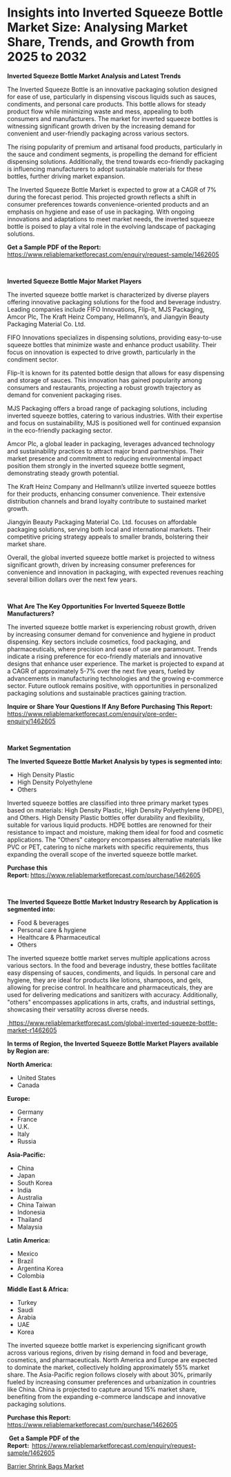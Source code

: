 <p><h1>Insights into Inverted Squeeze Bottle Market Size: Analysing Market Share, Trends, and Growth from 2025 to 2032</h1></p><p><strong>Inverted Squeeze Bottle Market Analysis and Latest Trends</strong></p>
<p><p>The Inverted Squeeze Bottle is an innovative packaging solution designed for ease of use, particularly in dispensing viscous liquids such as sauces, condiments, and personal care products. This bottle allows for steady product flow while minimizing waste and mess, appealing to both consumers and manufacturers. The market for inverted squeeze bottles is witnessing significant growth driven by the increasing demand for convenient and user-friendly packaging across various sectors. </p><p>The rising popularity of premium and artisanal food products, particularly in the sauce and condiment segments, is propelling the demand for efficient dispensing solutions. Additionally, the trend towards eco-friendly packaging is influencing manufacturers to adopt sustainable materials for these bottles, further driving market expansion. </p><p>The Inverted Squeeze Bottle Market is expected to grow at a CAGR of 7% during the forecast period. This projected growth reflects a shift in consumer preferences towards convenience-oriented products and an emphasis on hygiene and ease of use in packaging. With ongoing innovations and adaptations to meet market needs, the inverted squeeze bottle is poised to play a vital role in the evolving landscape of packaging solutions.</p></p>
<p><strong>Get a Sample PDF of the Report:&nbsp;</strong> <a href="https://www.reliablemarketforecast.com/enquiry/request-sample/1462605?utm_campaign=2929&utm_medium=2&utm_source=Github&utm_content=ia&utm_term=08032025&utm_id=inverted-squeeze-bottle">https://www.reliablemarketforecast.com/enquiry/request-sample/1462605</a></p>
<p>&nbsp;</p>
<p><strong>Inverted Squeeze Bottle Major Market Players</strong></p>
<p><p>The inverted squeeze bottle market is characterized by diverse players offering innovative packaging solutions for the food and beverage industry. Leading companies include FIFO Innovations, Flip-It, MJS Packaging, Amcor Plc, The Kraft Heinz Company, Hellmann’s, and Jiangyin Beauty Packaging Material Co. Ltd.</p><p>FIFO Innovations specializes in dispensing solutions, providing easy-to-use squeeze bottles that minimize waste and enhance product usability. Their focus on innovation is expected to drive growth, particularly in the condiment sector. </p><p>Flip-It is known for its patented bottle design that allows for easy dispensing and storage of sauces. This innovation has gained popularity among consumers and restaurants, projecting a robust growth trajectory as demand for convenient packaging rises.</p><p>MJS Packaging offers a broad range of packaging solutions, including inverted squeeze bottles, catering to various industries. With their expertise and focus on sustainability, MJS is positioned well for continued expansion in the eco-friendly packaging sector.</p><p>Amcor Plc, a global leader in packaging, leverages advanced technology and sustainability practices to attract major brand partnerships. Their market presence and commitment to reducing environmental impact position them strongly in the inverted squeeze bottle segment, demonstrating steady growth potential.</p><p>The Kraft Heinz Company and Hellmann’s utilize inverted squeeze bottles for their products, enhancing consumer convenience. Their extensive distribution channels and brand loyalty contribute to sustained market growth.</p><p>Jiangyin Beauty Packaging Material Co. Ltd. focuses on affordable packaging solutions, serving both local and international markets. Their competitive pricing strategy appeals to smaller brands, bolstering their market share.</p><p>Overall, the global inverted squeeze bottle market is projected to witness significant growth, driven by increasing consumer preferences for convenience and innovation in packaging, with expected revenues reaching several billion dollars over the next few years.</p></p>
<p>&nbsp;</p>
<p><strong>What Are The Key Opportunities For Inverted Squeeze Bottle Manufacturers?</strong></p>
<p><p>The inverted squeeze bottle market is experiencing robust growth, driven by increasing consumer demand for convenience and hygiene in product dispensing. Key sectors include cosmetics, food packaging, and pharmaceuticals, where precision and ease of use are paramount. Trends indicate a rising preference for eco-friendly materials and innovative designs that enhance user experience. The market is projected to expand at a CAGR of approximately 5-7% over the next five years, fueled by advancements in manufacturing technologies and the growing e-commerce sector. Future outlook remains positive, with opportunities in personalized packaging solutions and sustainable practices gaining traction.</p></p>
<p><strong>Inquire or Share Your Questions If Any Before Purchasing This Report:</strong> <a href="https://www.reliablemarketforecast.com/enquiry/pre-order-enquiry/1462605?utm_campaign=2929&utm_medium=2&utm_source=Github&utm_content=ia&utm_term=08032025&utm_id=inverted-squeeze-bottle">https://www.reliablemarketforecast.com/enquiry/pre-order-enquiry/1462605</a></p>
<p>&nbsp;</p>
<p><strong>Market Segmentation</strong></p>
<p><strong>The Inverted Squeeze Bottle Market Analysis by types is segmented into:</strong></p>
<p><ul><li>High Density Plastic</li><li>High Density Polyethylene</li><li>Others</li></ul></p>
<p><p>Inverted squeeze bottles are classified into three primary market types based on materials: High Density Plastic, High Density Polyethylene (HDPE), and Others. High Density Plastic bottles offer durability and flexibility, suitable for various liquid products. HDPE bottles are renowned for their resistance to impact and moisture, making them ideal for food and cosmetic applications. The "Others" category encompasses alternative materials like PVC or PET, catering to niche markets with specific requirements, thus expanding the overall scope of the inverted squeeze bottle market.</p></p>
<p><strong>Purchase this Report:&nbsp;</strong><a href="https://www.reliablemarketforecast.com/purchase/1462605?utm_campaign=2929&utm_medium=2&utm_source=Github&utm_content=ia&utm_term=08032025&utm_id=inverted-squeeze-bottle">https://www.reliablemarketforecast.com/purchase/1462605</a></p>
<p>&nbsp;</p>
<p><strong>The Inverted Squeeze Bottle Market Industry Research by Application is segmented into:</strong></p>
<p><ul><li>Food & beverages</li><li>Personal care & hygiene</li><li>Healthcare & Pharmaceutical</li><li>Others</li></ul></p>
<p><p>The inverted squeeze bottle market serves multiple applications across various sectors. In the food and beverage industry, these bottles facilitate easy dispensing of sauces, condiments, and liquids. In personal care and hygiene, they are ideal for products like lotions, shampoos, and gels, allowing for precise control. In healthcare and pharmaceuticals, they are used for delivering medications and sanitizers with accuracy. Additionally, "others" encompasses applications in arts, crafts, and industrial settings, showcasing their versatility across diverse needs.</p></p>
<p><a href="https://www.reliablemarketforecast.com/global-inverted-squeeze-bottle-market-r1462605?utm_campaign=2929&utm_medium=2&utm_source=Github&utm_content=ia&utm_term=08032025&utm_id=inverted-squeeze-bottle">&nbsp;https://www.reliablemarketforecast.com/global-inverted-squeeze-bottle-market-r1462605</a></p>
<p><strong>In terms of Region, the Inverted Squeeze Bottle Market Players available by Region are:</strong></p>
<p>
    <p> <strong> North America: </strong>
        <ul>
            <li>United States</li>
            <li>Canada</li>
        </ul>
        </p> 
    <p> <strong> Europe: </strong>
        <ul>
            <li>Germany</li>
            <li>France</li>
            <li>U.K.</li>
            <li>Italy</li>
            <li>Russia</li>
        </ul>
        </p> 
    <p> <strong> Asia-Pacific: </strong>
        <ul>
            <li>China</li>
            <li>Japan</li>
            <li>South Korea</li>
            <li>India</li>
            <li>Australia</li>
            <li>China Taiwan</li>
            <li>Indonesia</li>
            <li>Thailand</li>
            <li>Malaysia</li>
        </ul>
        </p> 
    <p> <strong> Latin America: </strong>
        <ul>
            <li>Mexico</li>
            <li>Brazil</li>
            <li>Argentina Korea</li>
            <li>Colombia</li>
        </ul>
        </p> 
    <p> <strong> Middle East & Africa: </strong>
        <ul>
            <li>Turkey</li>
            <li>Saudi</li>
            <li>Arabia</li>
            <li>UAE</li>
            <li>Korea</li>
        </ul>
    </p>
    </p>
<p><p>The inverted squeeze bottle market is experiencing significant growth across various regions, driven by rising demand in food and beverage, cosmetics, and pharmaceuticals. North America and Europe are expected to dominate the market, collectively holding approximately 55% market share. The Asia-Pacific region follows closely with about 30%, primarily fueled by increasing consumer preferences and urbanization in countries like China. China is projected to capture around 15% market share, benefiting from the expanding e-commerce landscape and innovative packaging solutions.</p></p>
<p><strong>Purchase this Report: </strong><a href="https://www.reliablemarketforecast.com/purchase/1462605?utm_campaign=2929&utm_medium=2&utm_source=Github&utm_content=ia&utm_term=08032025&utm_id=inverted-squeeze-bottle">https://www.reliablemarketforecast.com/purchase/1462605</a></p>
<p>&nbsp;<strong>Get a Sample PDF of the Report:&nbsp;&nbsp;</strong><a href="https://www.reliablemarketforecast.com/enquiry/request-sample/1462605?utm_campaign=2929&utm_medium=2&utm_source=Github&utm_content=ia&utm_term=08032025&utm_id=inverted-squeeze-bottle">https://www.reliablemarketforecast.com/enquiry/request-sample/1462605</a></p>
<p><strong></strong></p>
<p><p><a href="https://github.com/ezahdyre/Market-Research-Report-List-1/blob/main/barrier-shrink-bags-market.md?utm_campaign=2929&utm_medium=2&utm_source=Github&utm_content=ia&utm_term=08032025&utm_id=inverted-squeeze-bottle">Barrier Shrink Bags Market</a></p></p>